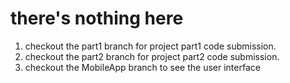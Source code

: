 # there's nothing here

1. checkout the part1 branch for project part1 code submission.
2. checkout the part2 branch for project part2 code submission.
3. checkout the MobileApp branch to see the user interface
